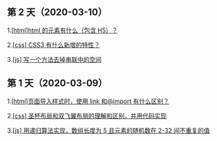 ## 第 2 天（2020-03-10）

1.[[html]html 的元素有什么（包含 H5）？](https://github.com/Renato-Z/brushTopic/issues/4)

2.[[css] CSS3 有什么新增的特性？](https://github.com/Renato-Z/brushTopic/issues/5)

3.[[js] 写一个方法去掉串联中的空间](https://github.com/Renato-Z/brushTopic/issues/6)

## 第 1 天（2020-03-09）

1.[[html]页面导入样式时，使用 link 和@import 有什么区别？](https://github.com/Renato-Z/brushTopic/issues/1)

2.[[css] 圣杯布局和双飞翼布局的理解和区别，并用代码实现](https://github.com/Renato-Z/brushTopic/issues/2)

3.[[js] 用递归算法实现，数组长度为 5 且元素的随机数在 2-32 间不重复的值](https://github.com/Renato-Z/brushTopic/issues/3)
